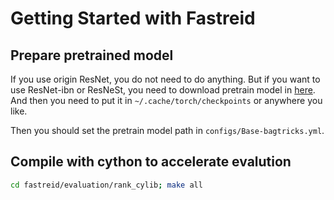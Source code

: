 # Getting Started with Fastreid

## Prepare pretrained model

If you use origin ResNet, you do not need to do anything. But if you want to use ResNet-ibn or ResNeSt, you need to download pretrain model in [here](https://drive.google.com/open?id=1thS2B8UOSBi_cJX6zRy6YYRwz_nVFI_S).
And then you need to put it in `~/.cache/torch/checkpoints` or anywhere you like.

Then you should set the pretrain model path in `configs/Base-bagtricks.yml`.

## Compile with cython to accelerate evalution

```bash
cd fastreid/evaluation/rank_cylib; make all
```
